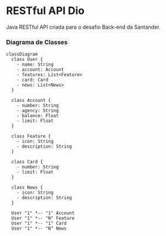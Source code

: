 # RESTful API Dio
Java RESTful API criada para o desafio Back-end da Santander.

### Diagrama de Classes

```mermaid
classDiagram
  class User {
    - name: String
    - account: Account
    - features: List<Feature>
    - card: Card
    - news: List<News>
  }

  class Account {
    - number: String
    - agency: String
    - balance: Float
    - limit: Float
  }

  class Feature {
    - icon: String
    - description: String
  }

  class Card {
    - number: String
    - limit: Float
  }

  class News {
    - icon: String
    - description: String
  }

  User "1" *-- "1" Account
  User "1" *-- "N" Feature
  User "1" *-- "1" Card 
  User "1" *-- "N" News

```

